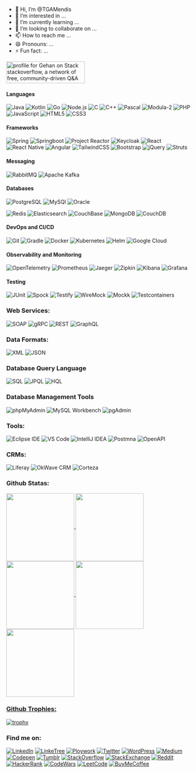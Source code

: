 - 👋 Hi, I’m @TGAMendis
- 👀 I’m interested in ...
- 🌱 I’m currently learning ...
- 💞️ I’m looking to collaborate on ...
- 📫 How to reach me ...
- 😄 Pronouns: ...
- ⚡ Fun fact: ...

<!---
TGAMendis/TGAMendis is a ✨ special ✨ repository because its `README.md` (this file) appears on your GitHub profile.
You can click the Preview link to take a look at your changes.
--->

<a href="https://stackoverflow.com/users/1148552/gehan"><img src="https://stackoverflow.com/users/flair/1148552.png?theme=prussian" width="208" height="58" alt="profile for Gehan on Stack stackoverflow, a network of free, community-driven Q&amp;A sites" title="profile for Gehan Mendis on Stack Overflow, a network of free, community-driven Q&amp;A sites"></a>

<!---### Profile View<div align = 'right'>![](https://komarev.com/ghpvc/?username=TGAMendis&color=yellow)</div>--->

#### Languages
<img src="https://img.shields.io/badge/Java-ED8B00?style=for-the-badge&logo=java&logoColor=white" alt="Java"/> <img src="https://img.shields.io/badge/Kotlin-0095D5?style=for-the-badge&logo=kotlin&logoColor=white" alt="Kotlin"/> <img src="https://img.shields.io/badge/Go-00ADD8?style=for-the-badge&logo=go&logoColor=white" alt="Go"/> <img src="https://img.shields.io/badge/Node.js-43853D?style=for-the-badge&logo=node.js&logoColor=white" alt="Node.js"/> <img src="https://img.shields.io/badge/-C-00599C?style=for-the-badge&logo=c&logoColor=white" alt="C"/> <img src="https://img.shields.io/badge/-C++-00599C?style=for-the-badge&logo=cplusplus&logoColor=white" alt="C++"/> <img src="https://img.shields.io/badge/Pascal-0071B5?style=for-the-badge&logo=pascal&logoColor=white" alt="Pascal"/> <img src="https://img.shields.io/badge/Modula-2-0071B5?style=for-the-badge&logo=modula2&logoColor=white" alt="Modula-2"/> <img src="https://img.shields.io/badge/PHP-777BB4?style=for-the-badge&logo=php&logoColor=white" alt="PHP"/> <img src="https://img.shields.io/badge/JavaScript-F7DF1E?style=for-the-badge&logo=javascript&logoColor=white" alt="JavaScript"/> <img src="https://img.shields.io/badge/-HTML5-E34F26?style=for-the-badge&logo=html5&logoColor=white" alt="HTML5"/> <img src="https://img.shields.io/badge/-CSS3-1572B6?style=for-the-badge&logo=css3&logoColor=white" alt="CSS3"/>
#### Frameworks
<img src="https://img.shields.io/badge/Spring-6DB33F?style=for-the-badge&logo=spring&logoColor=white" alt="Spring"> <img src="https://img.shields.io/badge/-springboot-black?style=for-the-badge&logo=springboot&logoColor=white" alt="Springboot"> <img src="https://img.shields.io/badge/Project%20Reactor-6DB33F?style=for-the-badge&logo=spring&logoColor=white" alt="Project Reactor"/> <img src="https://img.shields.io/badge/Keycloak-000000?style=for-the-badge&logo=keycloak&logoColor=white" alt="Keycloak"/> <img src="https://img.shields.io/badge/-React-black?style=for-the-badge&logo=react&logoColor=white" alt="React"/> <img src="https://img.shields.io/badge/React_Native-20232A?style=for-the-badge&logo=react&logoColor=61DAFB" alt="React Native"/> <img src="https://img.shields.io/badge/Angular-DD0031?style=for-the-badge&logo=angular&logoColor=white" alt="Angular"/> <img src="https://img.shields.io/badge/tailwindcss-%2338B2AC.svg?&style=for-the-badge&logo=tailwind-css&logoColor=white" alt="TailwindCSS"/> <img src="https://img.shields.io/badge/Bootstrap-7952B3?style=for-the-badge&logo=bootstrap&logoColor=white" alt="Bootstrap"/> <img src="https://img.shields.io/badge/jQuery-0769AD?style=for-the-badge&logo=jquery&logoColor=white" alt="jQuery"/> <img src="https://img.shields.io/badge/Apache_Struts-E83F00?style=for-the-badge&logo=apache&logoColor=white" alt="Struts"/> 
#### Messaging
<img src="https://img.shields.io/badge/RabbitMQ-FF6600?style=for-the-badge&logo=rabbitmq&logoColor=white" alt="RabbitMQ"></img> <img src="https://img.shields.io/badge/Apache%20Kafka-231F20?style=for-the-badge&logo=apache-kafka&logoColor=white" alt="Apache Kafka"></img>
#### Databases
<img src="https://img.shields.io/badge/PostgreSQL-336791?style=for-the-badge&logo=postgresql&logoColor=white" alt="PostgreSQL"></img> 
<img src="https://img.shields.io/badge/MySQL-005C84?style=for-the-badge&logo=mysql&logoColor=white" alt="MySQl"></img>
<img src="https://img.shields.io/badge/Oracle-F80000?style=for-the-badge&logo=Oracle&logoColor=white" alt="Oracle"></img>

<img src="https://img.shields.io/badge/Redis-DC382D?style=for-the-badge&logo=redis&logoColor=white" alt="Redis"></img> 
<img src="https://img.shields.io/badge/Elasticsearch-005571?style=for-the-badge&logo=elasticsearch&logoColor=white" alt="Elasticsearch"></img>
<img src="https://img.shields.io/badge/Couchbase-EA2328?style=for-the-badge&logo=couchbase&logoColor=white" alt="CouchBase"></img>
<img src="https://img.shields.io/badge/MongoDB-4EA94B?style=for-the-badge&logo=mongodb&logoColor=white" alt="MongoDB"></img>
<img src="https://img.shields.io/badge/CouchDB-EA2328?style=for-the-badge&logo=apache-couchdb&logoColor=white" alt="CouchDB"></img>
#### DevOps and CI/CD
<img src="https://img.shields.io/badge/Git-F05032?style=for-the-badge&logo=git&logoColor=white" alt="Git"></img> <img src="https://img.shields.io/badge/Gradle-02303A?style=for-the-badge&logo=gradle&logoColor=white" alt="Gradle"></img> <img src="https://img.shields.io/badge/Docker-2496ED?style=for-the-badge&logo=docker&logoColor=white" alt="Docker"></img> <img src="https://img.shields.io/badge/Kubernetes-326CE5?style=for-the-badge&logo=kubernetes&logoColor=white" alt="Kubernetes"></img> <img src="https://img.shields.io/badge/Helm-0F1689?style=for-the-badge&logo=helm&logoColor=white" alt="Helm"></img> <img src="https://img.shields.io/badge/Google%20Cloud-4285F4?style=for-the-badge&logo=google-cloud&logoColor=white" alt="Google Cloud"></img>  
#### Observability and Monitoring
<img src="https://img.shields.io/badge/OpenTelemetry-000000?style=for-the-badge&logo=opentelemetry&logoColor=white" alt="OpenTelemetry"></img> <img src="https://img.shields.io/badge/Prometheus-E6522C?style=for-the-badge&logo=prometheus&logoColor=white" alt="Prometheus"></img> <img src="https://img.shields.io/badge/Jaeger-000000?style=for-the-badge&logo=jaeger&logoColor=white" alt="Jaeger"></img> <img src="https://img.shields.io/badge/Zipkin-000000?style=for-the-badge&logo=zipkin&logoColor=white" alt="Zipkin"></img> <img src="https://img.shields.io/badge/Kibana-005571?style=for-the-badge&logo=kibana&logoColor=white" alt="Kibana"></img> <img src="https://img.shields.io/badge/Grafana-F46800?style=for-the-badge&logo=grafana&logoColor=white" alt="Grafana"></img>  
#### Testing
<img src="https://img.shields.io/badge/JUnit-25A162?style=for-the-badge&logo=junit5&logoColor=white" alt="JUnit"></img> <img src="https://img.shields.io/badge/Spock-25A162?style=for-the-badge&logo=spock&logoColor=white" alt="Spock"></img> <img src="https://img.shields.io/badge/Testify-00ADD8?style=for-the-badge&logo=go&logoColor=white" alt="Testify"></img> <img src="https://img.shields.io/badge/WireMock-000000?style=for-the-badge&logo=wiremock&logoColor=white" alt="WireMock"></img> <img src="https://img.shields.io/badge/Mockk-0095D5?style=for-the-badge&logo=kotlin&logoColor=white" alt="Mockk"></img> <img src="https://img.shields.io/badge/Testcontainers-2496ED?style=for-the-badge&logo=docker&logoColor=white" alt="Testcontainers"></img>
### Web Services:
<img src="https://img.shields.io/badge/SOAP-005B96?style=for-the-badge&logo=soap&logoColor=white" alt="SOAP"/> <img src="https://img.shields.io/badge/gRPC-3E8C3E?style=for-the-badge&logo=grpc&logoColor=white" alt="gRPC"/> <img src="https://img.shields.io/badge/REST-4C1B37?style=for-the-badge&logo=http&logoColor=white" alt="REST"/> <img src="https://img.shields.io/badge/GraphQL-E10098?style=for-the-badge&logo=graphql&logoColor=white" alt="GraphQL"/>
### Data Formats:
<img src="https://img.shields.io/badge/XML-0072B8?style=for-the-badge&logo=xml&logoColor=white" alt="XML"/> <img src="https://img.shields.io/badge/JSON-000000?style=for-the-badge&logo=json&logoColor=white" alt="JSON"/>
### Database Query Language
<img src="https://img.shields.io/badge/SQL-003B5C?style=for-the-badge&logo=sql&logoColor=white" alt="SQL"/> <img src="https://img.shields.io/badge/JPQL-3E6F8E?style=for-the-badge&logo=java&logoColor=white" alt="JPQL"/> <img src="https://img.shields.io/badge/HQL-3E6F8E?style=for-the-badge&logo=java&logoColor=white" alt="HQL"/>
### Database Management Tools
<img src="https://img.shields.io/badge/phpMyAdmin-6A4B8A?style=for-the-badge&logo=phpmyadmin&logoColor=white" alt="phpMyAdmin"/> <img src="https://img.shields.io/badge/MySQL%20Workbench-00758F?style=for-the-badge&logo=mysql&logoColor=white" alt="MySQL Workbench"/> <img src="https://img.shields.io/badge/pgAdmin-3E3E3E?style=for-the-badge&logo=postgresql&logoColor=white" alt="pgAdmin"/>
### Tools:
<img src="https://img.shields.io/badge/Eclipse_IDE-2C2255?style=for-the-badge&logo=eclipse&logoColor=white" alt="Eclipse IDE"/> <img src="https://img.shields.io/badge/VS_Code-007ACC?style=for-the-badge&logo=visual-studio-code&logoColor=white" alt="VS Code"/> <img src="https://img.shields.io/badge/-Intellije%20Idea-007ACC?style=for-the-badge&logo=intellije-idea&logoColor=white" alt="IntelliJ IDEA"/> <img src="https://img.shields.io/badge/Postman-FF6C37?style=for-the-badge&logo=postman&logoColor=white" alt="Postmna"/>  <img src="https://img.shields.io/badge/OpenAPI-7E5B9D?style=for-the-badge&logo=openapi&logoColor=white" alt="OpenAPI"/>
### CRMs:
<img src="https://img.shields.io/badge/Liferay-0072B8?style=for-the-badge&logo=liferay&logoColor=white" alt="Liferay"/> <img src="https://img.shields.io/badge/OkWave_CRM-0072C6?style=for-the-badge&logo=okwave&logoColor=white" alt="OkWave CRM"/> <img src="https://img.shields.io/badge/Corteza-1A1A1A?style=for-the-badge&logo=corteza&logoColor=white" alt="Corteza"/>




### Github Statas:
<a href="https://github.com/Gehan-Mendis">
<img align="center" src="http://github-profile-summary-cards.vercel.app/api/cards/stats?username=TGAMendis&theme=2077" height="180em" />
<img align="center" src="http://github-profile-summary-cards.vercel.app/api/cards/most-commit-language?username=TGAMendis&theme=2077" height="180em" />
<img align="center" src="http://github-profile-summary-cards.vercel.app/api/cards/repos-per-language?username=TGAMendis&theme=2077" height="180em" />
<img align="center" src="http://github-profile-summary-cards.vercel.app/api/cards/productive-time?username=TGAMendis&theme=2077" height="180em" />
<img align="center" src="http://github-profile-summary-cards.vercel.app/api/cards/profile-details?username=TGAMendis&theme=2077" height="180em" />

### Github Trophies:
[![trophy](https://github-profile-trophy.vercel.app/?username=TGAMendis&theme=algolia)](https://github.com/TGAMendisgithub-profile-trophy)

### Find me on:
[![LinkedIn](https://img.shields.io/badge/linkedin-%230077B5.svg?style=for-the-badge&logo=linkedin&logoColor=white)](https://www.linkedin.com/in/TGAMendis/)
[![LinkeTree](https://img.shields.io/badge/linktree-39E09B?style=for-the-badge&logo=linktree&logoColor=white)](https://linktr.ee/gehan.mendis)
[![Ploywork](https://img.shields.io/badge/polywork-543DE0?style=for-the-badge&logo=polywork&logoColor=white)]([https://linktr.ee/gehan.mendis](https://www.polywork.com/gehan_m))
[![Twitter](https://img.shields.io/badge/Twitter-1DA1F2?style=for-the-badge&logo=twitter&logoColor=white)](https://x.com/Gehan_Mendis)
[![WordPress](https://img.shields.io/badge/Wordpress-21759B?style=for-the-badge&logo=wordpress&logoColor=white)](https://itblackbelt.wordpress.com)
[![Medium](https://img.shields.io/badge/Medium-12100E?style=for-the-badge&logo=medium&logoColor=white)](https://medium.com/@gehan.mendis)
[![Codepen](https://img.shields.io/badge/Codepen-000000?style=for-the-badge&logo=codepen&logoColor=white)](https://codepen.io/8manteam)
[![Tumblr](https://img.shields.io/badge/Tumblr-%2336465D.svg?&style=for-the-badge&logo=Tumblr&logoColor=white)](https://www.tumblr.com/blog/some-programming-pearls)
[![StackOverflow](https://img.shields.io/badge/Stack_Overflow-FE7A16?style=for-the-badge&logo=stack-overflow&logoColor=white)](https://stackoverflow.com/users/1148552/gehan)
[![StackExchange](https://img.shields.io/badge/StackExchange-%23ffffff.svg?&style=for-the-badge&logo=StackExchange&logoColor=white)](https://stackexchange.com/users/1171454/gehan)
[![Reddit](https://img.shields.io/badge/Reddit-FF4500?style=for-the-badge&logo=reddit&logoColor=white)](https://www.reddit.com/user/namelesskight/)
[![HackerRank](https://img.shields.io/badge/-Hackerrank-2EC866?style=for-the-badge&logo=HackerRank&logoColor=white)](https://www.hackerrank.com/profile/gehan_mendis)
[![CodeWars](https://img.shields.io/badge/Codewars-B1361E?style=for-the-badge&logo=Codewars&logoColor=white)](https://www.codewars.com/users/8ManTeam/completed)
[![LeetCode](https://img.shields.io/badge/-LeetCode-FFA116?style=for-the-badge&logo=LeetCode&logoColor=black)](https://leetcode.com/u/Gehan-Mendis/)
[![BuyMeCoffee](https://img.shields.io/badge/Buy_Me_A_Coffee-FFDD00?style=for-the-badge&logo=buy-me-a-coffee&logoColor=black)](https://studio.buymeacoffee.com/dashboard)


